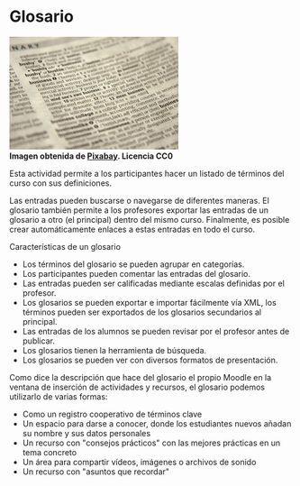 # Glosario

![](https://raw.githubusercontent.com/catedu/curso-moodle/master/img/diccionario.jpg)  
**Imagen obtenida de **[**Pixabay**](http://pixabay.com/en/business-trade-definition-1799/)**. Licencia CC0**

Esta actividad permite a los participantes hacer un listado de términos del curso con sus definiciones.

Las entradas pueden buscarse o navegarse de diferentes maneras. El glosario también permite a los profesores exportar las entradas de un glosario a otro \(el principal\) dentro del mismo curso. Finalmente, es posible crear automáticamente enlaces a estas entradas en todo el curso.

Características de un glosario

* Los términos del glosario se pueden agrupar en categorías.
* Los participantes pueden comentar las entradas del glosario.
* Las entradas pueden ser calificadas mediante escalas definidas por el profesor.
* Los glosarios se pueden exportar e importar fácilmente vía XML, los términos pueden ser exportados de los glosarios secundarios al principal.
* Las entradas de los alumnos se pueden revisar por el profesor antes de publicar.
* Los glosarios tienen la herramienta de búsqueda.
* Los glosarios se pueden ver con diversos formatos de presentación.

Como dice la descripción que hace del glosario el propio Moodle en la ventana de inserción de actividades y recursos, el glosario podemos utilizarlo de varias formas:

* Como un registro cooperativo de términos clave
* Un espacio para darse a conocer, donde los estudiantes nuevos añadan su nombre y sus datos personales
* Un recurso con "consejos prácticos" con las mejores prácticas en un tema concreto
* Un área para compartir vídeos, imágenes o archivos de sonido
* Un recurso con "asuntos que recordar"



